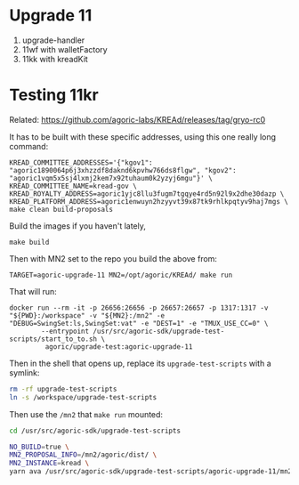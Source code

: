 # Upgrade 11

1. upgrade-handler
2. 11wf with walletFactory
3. 11kk with kreadKit

# Testing 11kr

Related: https://github.com/agoric-labs/KREAd/releases/tag/gryo-rc0

It has to be built with these specific addresses, using this one really long command:
```
KREAD_COMMITTEE_ADDRESSES='{"kgov1": "agoric1890064p6j3xhzzdf8daknd6kpvhw766ds8flgw", "kgov2": "agoric1vqm5x5sj4lxmj2kem7x92tuhaum0k2yzyj6mgu"}' \
KREAD_COMMITTEE_NAME=kread-gov \
KREAD_ROYALTY_ADDRESS=agoric1yjc8llu3fugm7tgqye4rd5n92l9x2dhe30dazp \
KREAD_PLATFORM_ADDRESS=agoric1enwuyn2hzyyvt39x87tk9rhlkpqtyv9haj7mgs \
make clean build-proposals
```

Build the images if you haven't lately,
```
make build
```


Then with MN2 set to the repo you build the above from:
```
TARGET=agoric-upgrade-11 MN2=/opt/agoric/KREAd/ make run
```

That will run:
```
docker run --rm -it -p 26656:26656 -p 26657:26657 -p 1317:1317 -v "${PWD}:/workspace" -v "${MN2}:/mn2" -e "DEBUG=SwingSet:ls,SwingSet:vat" -e "DEST=1" -e "TMUX_USE_CC=0" \
        --entrypoint /usr/src/agoric-sdk/upgrade-test-scripts/start_to_to.sh \
         agoric/upgrade-test:agoric-upgrade-11
```

Then in the shell that opens up, replace its `upgrade-test-scripts` with a symlink:
```sh
rm -rf upgrade-test-scripts
ln -s /workspace/upgrade-test-scripts
```

Then use the `/mn2` that `make run` mounted:
```sh
cd /usr/src/agoric-sdk/upgrade-test-scripts

NO_BUILD=true \
MN2_PROPOSAL_INFO=/mn2/agoric/dist/ \
MN2_INSTANCE=kread \
yarn ava /usr/src/agoric-sdk/upgrade-test-scripts/agoric-upgrade-11/mn2-start.test.js
```
